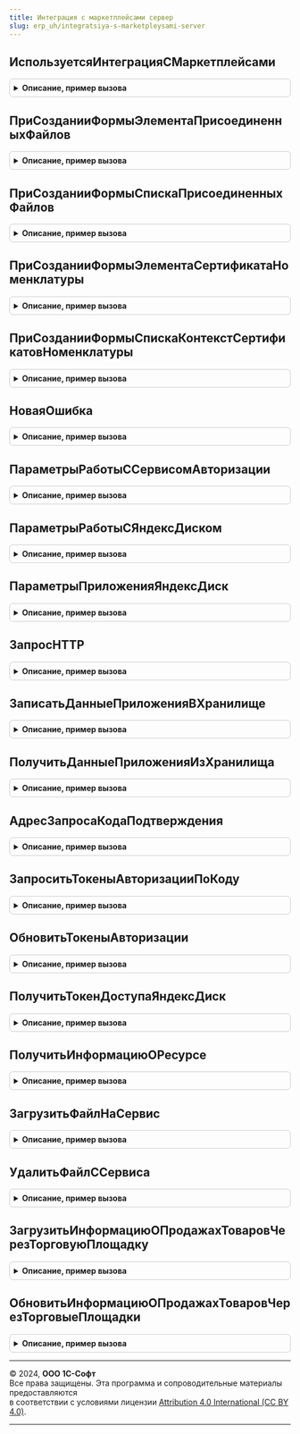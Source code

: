 ```yaml
---
title: Интеграция с маркетплейсами сервер
slug: erp_uh/integratsiya-s-marketpleysami-server
---
```



## ИспользуетсяИнтеграцияСМаркетплейсами
<details style="margin: 1em 0; padding: 0.5em; border: 1px solid #ccc; border-radius: 6px;">

<summary style="font-weight: bold; cursor: pointer;">Описание, пример вызова</summary>

```bsl

// Возвращает признак использования интеграции хотя бы с одним маркетплейсом.
//
// Возвращаемое значение:
//   Булево - признак использования интеграции.
//
Функция ИспользуетсяИнтеграцияСМаркетплейсами() Экспорт
```

Пример вызова
```bsl
Результат = ИнтеграцияСМаркетплейсамиСервер.ИспользуетсяИнтеграцияСМаркетплейсами() 
```
</details>

## ПриСозданииФормыЭлементаПрисоединенныхФайлов
<details style="margin: 1em 0; padding: 0.5em; border: 1px solid #ccc; border-radius: 6px;">

<summary style="font-weight: bold; cursor: pointer;">Описание, пример вызова</summary>

```bsl

// Создает элементы подсистемы "Интеграция с Ozon" в форме присоединенного файла.
//
// Параметры:
//   Форма - ФормаКлиентскогоПриложения - источник события.
//
Процедура ПриСозданииФормыЭлементаПрисоединенныхФайлов(Форма) Экспорт
```

Пример вызова
```bsl
ИнтеграцияСМаркетплейсамиСервер.ПриСозданииФормыЭлементаПрисоединенныхФайлов(Форма) 
```
</details>

## ПриСозданииФормыСпискаПрисоединенныхФайлов
<details style="margin: 1em 0; padding: 0.5em; border: 1px solid #ccc; border-radius: 6px;">

<summary style="font-weight: bold; cursor: pointer;">Описание, пример вызова</summary>

```bsl

// Создает элементы подсистемы "Интеграция с Ozon" в форме списка присоединенных файлов.
//
// Параметры:
//   Форма - ФормаКлиентскогоПриложения - источник события.
//
Процедура ПриСозданииФормыСпискаПрисоединенныхФайлов(Форма) Экспорт
```

Пример вызова
```bsl
ИнтеграцияСМаркетплейсамиСервер.ПриСозданииФормыСпискаПрисоединенныхФайлов(Форма) 
```
</details>

## ПриСозданииФормыЭлементаСертификатаНоменклатуры
<details style="margin: 1em 0; padding: 0.5em; border: 1px solid #ccc; border-radius: 6px;">

<summary style="font-weight: bold; cursor: pointer;">Описание, пример вызова</summary>

```bsl

// Создает элементы подсистемы "Интеграция с Ozon" в форме сертификата номенклатуры.
//
// Параметры:
//   Форма - ФормаКлиентскогоПриложения - источник события.
//
Процедура ПриСозданииФормыЭлементаСертификатаНоменклатуры(Форма) Экспорт
```

Пример вызова
```bsl
ИнтеграцияСМаркетплейсамиСервер.ПриСозданииФормыЭлементаСертификатаНоменклатуры(Форма) 
```
</details>

## ПриСозданииФормыСпискаКонтекстСертификатовНоменклатуры
<details style="margin: 1em 0; padding: 0.5em; border: 1px solid #ccc; border-radius: 6px;">

<summary style="font-weight: bold; cursor: pointer;">Описание, пример вызова</summary>

```bsl

// При создании формы списка контекст сертификатов номенклатуры.
//
// Параметры:
//   Форма - ФормаКлиентскогоПриложения - источник события.
//
Процедура ПриСозданииФормыСпискаКонтекстСертификатовНоменклатуры(Форма) Экспорт
```

Пример вызова
```bsl
ИнтеграцияСМаркетплейсамиСервер.ПриСозданииФормыСпискаКонтекстСертификатовНоменклатуры(Форма) 
```
</details>

## НоваяОшибка
<details style="margin: 1em 0; padding: 0.5em; border: 1px solid #ccc; border-radius: 6px;">

<summary style="font-weight: bold; cursor: pointer;">Описание, пример вызова</summary>

```bsl

// Описывает структуру ошибки.
//
// Возвращаемое значение:
//   Структура - описание ошибки:
//     * КодОшибки      - Строка - код ошибки;
//     * ОписаниеОшибки - Строка - текстовое описание ошибки.
//     * Детализация    - Массив Из Строка - детализированная информация по ошибке;
//                      - Неопределено - детализация не используется (по умолчанию).
//
Функция НоваяОшибка() Экспорт
```

Пример вызова
```bsl
Результат = ИнтеграцияСМаркетплейсамиСервер.НоваяОшибка() 
```
</details>

## ПараметрыРаботыССервисомАвторизации
<details style="margin: 1em 0; padding: 0.5em; border: 1px solid #ccc; border-radius: 6px;">

<summary style="font-weight: bold; cursor: pointer;">Описание, пример вызова</summary>

```bsl

// Возвращает общие параметры подключения к REST API Яндекс.OAuth.
//
// Возвращаемое значение:
//   Структура - дополненная структура функции ПараметрыСоединения().
//
Функция ПараметрыРаботыССервисомАвторизации() Экспорт
```

Пример вызова
```bsl
Результат = ИнтеграцияСМаркетплейсамиСервер.ПараметрыРаботыССервисомАвторизации() 
```
</details>

## ПараметрыРаботыСЯндексДиском
<details style="margin: 1em 0; padding: 0.5em; border: 1px solid #ccc; border-radius: 6px;">

<summary style="font-weight: bold; cursor: pointer;">Описание, пример вызова</summary>

```bsl

// Возвращает общие параметры подключения к REST API Яндекс.Диск.
//
// Возвращаемое значение:
//   Структура - дополненная структура функции ПараметрыСоединения().
//
Функция ПараметрыРаботыСЯндексДиском() Экспорт
```

Пример вызова
```bsl
Результат = ИнтеграцияСМаркетплейсамиСервер.ПараметрыРаботыСЯндексДиском() 
```
</details>

## ПараметрыПриложенияЯндексДиск
<details style="margin: 1em 0; padding: 0.5em; border: 1px solid #ccc; border-radius: 6px;">

<summary style="font-weight: bold; cursor: pointer;">Описание, пример вызова</summary>

```bsl

// Возвращает общие параметры приложения для использования в механизмах сервиса.
//
// Возвращаемое значение:
//   Структура - дополненная структура функции ПараметрыПриложения().
//
Функция ПараметрыПриложенияЯндексДиск() Экспорт
```

Пример вызова
```bsl
Результат = ИнтеграцияСМаркетплейсамиСервер.ПараметрыПриложенияЯндексДиск() 
```
</details>

## ЗапросHTTP
<details style="margin: 1em 0; padding: 0.5em; border: 1px solid #ccc; border-radius: 6px;">

<summary style="font-weight: bold; cursor: pointer;">Описание, пример вызова</summary>

```bsl

// Формирует HTTPЗапрос по переданным данным.
//
// Параметры:
//   Адрес                   - Строка - путь к ресурсу на сервере.
//   ТелоЗапроса             - Строка, ДвоичныеДанные - источник для установки тела запроса.
//                               Применимо для методов HTTP: OPTIONS, PATCH, POST и PUT.
//   ДополнительныеЗаголовки - Соответствие Из КлючИЗначение - заголовки запроса. Могут перезаписывать обязательные
//                               заголовки функции. Названия заголовков регистронезависимые.
//
// Возвращаемое значение:
//   HTTPЗапрос - подготовленный для отправки запрос HTTP.
//
Функция ЗапросHTTP(Адрес, ТелоЗапроса = "", ДополнительныеЗаголовки = Неопределено) Экспорт
```

Пример вызова
```bsl
Результат = ИнтеграцияСМаркетплейсамиСервер.ЗапросHTTP(Адрес, ТелоЗапроса, ДополнительныеЗаголовки);
```
</details>

## ЗаписатьДанныеПриложенияВХранилище
<details style="margin: 1em 0; padding: 0.5em; border: 1px solid #ccc; border-radius: 6px;">

<summary style="font-weight: bold; cursor: pointer;">Описание, пример вызова</summary>

```bsl

// Записывает список ключей и значений по адресу в защищенное хранилище.
//
// Параметры:
//   УчетнаяЗаписьМаркетплейса - СправочникСсылка.УчетныеЗаписиМаркетплейсов - используется для формирования адреса в
//                                 хранилище.
//   ПараметрыПриложения       - Структура - используется для формирования адреса в хранилище, см. ПараметрыПриложения.
//   ДанныеПриложения          - Структура, Соответствие Из Произвольный - источник пар ключ/значение для записи в
//                                 защищенное хранилище.
//
Процедура ЗаписатьДанныеПриложенияВХранилище(УчетнаяЗаписьМаркетплейса, ПараметрыПриложения, ДанныеПриложения) Экспорт
```

Пример вызова
```bsl
ИнтеграцияСМаркетплейсамиСервер.ЗаписатьДанныеПриложенияВХранилище(УчетнаяЗаписьМаркетплейса, ПараметрыПриложения, ДанныеПриложения) 
```
</details>

## ПолучитьДанныеПриложенияИзХранилища
<details style="margin: 1em 0; padding: 0.5em; border: 1px solid #ccc; border-radius: 6px;">

<summary style="font-weight: bold; cursor: pointer;">Описание, пример вызова</summary>

```bsl

// Получает данные приложения из хранилища.
//
// Параметры:
//   УчетнаяЗаписьМаркетплейса - СправочникСсылка.УчетныеЗаписиМаркетплейсов - используется для формирования адреса в
//                                 хранилище.
//   ПараметрыПриложения       - Структура - используется для формирования адреса в хранилище, см. ПараметрыПриложения.
//   Ключи                     - Строка - имена ключей, разделенные запятыми.
//
// Возвращаемое значение:
//   Произвольный, Структура, Неопределено - данные из безопасного хранилища. Если указан один ключ, то возвращается его
//     значение, иначе структура. Если данные отсутствуют - Неопределенно.
//
Функция ПолучитьДанныеПриложенияИзХранилища(УчетнаяЗаписьМаркетплейса, ПараметрыПриложения, Ключи) Экспорт
```

Пример вызова
```bsl
Результат = ИнтеграцияСМаркетплейсамиСервер.ПолучитьДанныеПриложенияИзХранилища(УчетнаяЗаписьМаркетплейса, ПараметрыПриложения, Ключи) 
```
</details>

## АдресЗапросаКодаПодтверждения
<details style="margin: 1em 0; padding: 0.5em; border: 1px solid #ccc; border-radius: 6px;">

<summary style="font-weight: bold; cursor: pointer;">Описание, пример вызова</summary>

```bsl

// Формирует адрес для интерактивного запроса кода подтверждения.
//
// Параметры:
//   КодПриложения - Строка - код приложения Яндекс, для которого запрашивается доступ.
//
// Возвращаемое значение:
//   Строка - адрес для перехода на страницу запроса кода подтверждения.
//
Функция АдресЗапросаКодаПодтверждения(КодПриложения) Экспорт
```

Пример вызова
```bsl
Результат = ИнтеграцияСМаркетплейсамиСервер.АдресЗапросаКодаПодтверждения(КодПриложения) 
```
</details>

## ЗапроситьТокеныАвторизацииПоКоду
<details style="margin: 1em 0; padding: 0.5em; border: 1px solid #ccc; border-radius: 6px;">

<summary style="font-weight: bold; cursor: pointer;">Описание, пример вызова</summary>

```bsl

// Запрашивает токены авторизации приложения по коду подтверждения от пользователя.
//
// Параметры:
//   Приложение       - Структура - описание приложения Яндекс.
//                        Содержит ключи: client_id, client_secret.
//   КодПодтверждения - Строка - код подтверждения, указанный пользователем.
//
// Возвращаемое значение:
//   Структура - результат обмена кода подтверждения на ключи доступа для приложения.
//               Содержит ключи: Отказ, token_type, access_token, expires_in, refresh_token.
//
Функция ЗапроситьТокеныАвторизацииПоКоду(Приложение, КодПодтверждения) Экспорт
```

Пример вызова
```bsl
Результат = ИнтеграцияСМаркетплейсамиСервер.ЗапроситьТокеныАвторизацииПоКоду(Приложение, КодПодтверждения) 
```
</details>

## ОбновитьТокеныАвторизации
<details style="margin: 1em 0; padding: 0.5em; border: 1px solid #ccc; border-radius: 6px;">

<summary style="font-weight: bold; cursor: pointer;">Описание, пример вызова</summary>

```bsl

// Запрашивает токены авторизации приложения по токену обновления.
//
// Параметры:
//   Приложение      - Структура - описание приложения Яндекс.
//                       Содержит ключи: client_id, client_secret.
//   ТокенОбновления - Строка - токен обновления, полученный при предыдущем запросе.
//
// Возвращаемое значение:
//   Структура - результат обновления токенов доступа для приложения.
//               Содержит ключи: Отказ, token_type, access_token, expires_in, refresh_token.
//
Функция ОбновитьТокеныАвторизации(Приложение, ТокенОбновления) Экспорт
```

Пример вызова
```bsl
Результат = ИнтеграцияСМаркетплейсамиСервер.ОбновитьТокеныАвторизации(Приложение, ТокенОбновления) 
```
</details>

## ПолучитьТокенДоступаЯндексДиск
<details style="margin: 1em 0; padding: 0.5em; border: 1px solid #ccc; border-radius: 6px;">

<summary style="font-weight: bold; cursor: pointer;">Описание, пример вызова</summary>

```bsl

// Получает из хранилища токен доступа, выданный приложению для работы с сервисом Яндекс.Диск.
//
// Параметры:
//   УчетнаяЗаписьМаркетплейса - СправочникСсылка.УчетныеЗаписиМаркетплейсов - используется для формирования адреса в
//                                 хранилище.
//
// Возвращаемое значение:
//   Строка - токен доступа приложения.
//
Функция ПолучитьТокенДоступаЯндексДиск(УчетнаяЗаписьМаркетплейса) Экспорт
```

Пример вызова
```bsl
Результат = ИнтеграцияСМаркетплейсамиСервер.ПолучитьТокенДоступаЯндексДиск(УчетнаяЗаписьМаркетплейса) 
```
</details>

## ПолучитьИнформациюОРесурсе
<details style="margin: 1em 0; padding: 0.5em; border: 1px solid #ccc; border-radius: 6px;">

<summary style="font-weight: bold; cursor: pointer;">Описание, пример вызова</summary>

```bsl

// Получает метаинформацию о файле или каталоге с помощью запроса GET к методу v1/disk/resources.
//
// Параметры:
//   ТокенДоступа       - Строка - access_token приложения.
//   ПрисоединенныйФайл - СправочникСсылка.НоменклатураПрисоединенныеФайлы - файл, по которому запрашивается информация
//                          от сервиса.
//   СписокПолей        - Строка - имена реквизитов, разделенные запятой. Подробности см. в описании метода API.
//
// Возвращаемое значение:
//   Структура - содержит свойство "Отказ" (булево) и значения запрошенных полей.
//
Функция ПолучитьИнформациюОРесурсе(ТокенДоступа, ПрисоединенныйФайл, СписокПолей = "name") Экспорт
```

Пример вызова
```bsl
Результат = ИнтеграцияСМаркетплейсамиСервер.ПолучитьИнформациюОРесурсе(ТокенДоступа, ПрисоединенныйФайл, СписокПолей);
```
</details>

## ЗагрузитьФайлНаСервис
<details style="margin: 1em 0; padding: 0.5em; border: 1px solid #ccc; border-radius: 6px;">

<summary style="font-weight: bold; cursor: pointer;">Описание, пример вызова</summary>

```bsl

// Загружает файл на сервис Яндекс.Диск в папку приложения и публикует его.
//
// Параметры:
//   ТокенДоступа          - Строка - access_token приложения.
//   ПрисоединенныйФайл    - СправочникСсылка.НоменклатураПрисоединенныеФайлы - файл, который загружается на сервис.
//   ОбновитьФайлНаСервисе - Булево - признак обновления.
//
// Возвращаемое значение:
//   Структура - содержит путь к файлу на сервисе, публичную ссылку и признак отказа в выполнении операции.
//
Функция ЗагрузитьФайлНаСервис(ТокенДоступа, ПрисоединенныйФайл, ОбновитьФайлНаСервисе = Истина) Экспорт
```

Пример вызова
```bsl
Результат = ИнтеграцияСМаркетплейсамиСервер.ЗагрузитьФайлНаСервис(ТокенДоступа, ПрисоединенныйФайл, ОбновитьФайлНаСервисе);
```
</details>

## УдалитьФайлССервиса
<details style="margin: 1em 0; padding: 0.5em; border: 1px solid #ccc; border-radius: 6px;">

<summary style="font-weight: bold; cursor: pointer;">Описание, пример вызова</summary>

```bsl

// Удаляет ресурс с сервиса Яндекс.Диск из папки приложения.
//
// Параметры:
//   ТокенДоступа       - Строка - access_token приложения.
//   ПутьКФайлуНаЯДиске - Строка - путь к файлу на сервисе, возвращается функцией ЗагрузитьФайлНаСервис().
//
// Возвращаемое значение:
//   Булево - признак успешного завершения операции удаления файла.
//
Функция УдалитьФайлССервиса(ТокенДоступа, ПутьКФайлуНаЯДиске) Экспорт
```

Пример вызова
```bsl
Результат = ИнтеграцияСМаркетплейсамиСервер.УдалитьФайлССервиса(ТокенДоступа, ПутьКФайлуНаЯДиске) 
```
</details>

## ЗагрузитьИнформациюОПродажахТоваровЧерезТорговуюПлощадку
<details style="margin: 1em 0; padding: 0.5em; border: 1px solid #ccc; border-radius: 6px;">

<summary style="font-weight: bold; cursor: pointer;">Описание, пример вызова</summary>

```bsl

// Выполняет загрузку информации о продажах товаров через торговую площадку. Используется регламентным заданием.
//
// Параметры:
//   УчетнаяЗаписьМаркетплейса - СправочникСсылка.УчетныеЗаписиМаркетплейсов - учетная запись подключения к сервису.
//
Процедура ЗагрузитьИнформациюОПродажахТоваровЧерезТорговуюПлощадку(УчетнаяЗаписьМаркетплейса) Экспорт
```

Пример вызова
```bsl
ИнтеграцияСМаркетплейсамиСервер.ЗагрузитьИнформациюОПродажахТоваровЧерезТорговуюПлощадку(УчетнаяЗаписьМаркетплейса) 
```
</details>

## ОбновитьИнформациюОПродажахТоваровЧерезТорговыеПлощадки
<details style="margin: 1em 0; padding: 0.5em; border: 1px solid #ccc; border-radius: 6px;">

<summary style="font-weight: bold; cursor: pointer;">Описание, пример вызова</summary>

```bsl

// Выполняет обновление информации о продажах товаров через торговую площадку. Используется регламентным заданием.
//
// Параметры:
//   УчетнаяЗаписьМаркетплейса - СправочникСсылка.УчетныеЗаписиМаркетплейсов - учетная запись подключения к сервису.
//
Процедура ОбновитьИнформациюОПродажахТоваровЧерезТорговыеПлощадки(УчетнаяЗаписьМаркетплейса) Экспорт
```

Пример вызова
```bsl
ИнтеграцияСМаркетплейсамиСервер.ОбновитьИнформациюОПродажахТоваровЧерезТорговыеПлощадки(УчетнаяЗаписьМаркетплейса) 
```
</details>

---

© 2024, **ООО 1С-Софт**  
Все права защищены. Эта программа и сопроводительные материалы предоставляются  
в соответствии с условиями лицензии [Attribution 4.0 International (CC BY 4.0)](https://creativecommons.org/licenses/by/4.0/legalcode).

---
